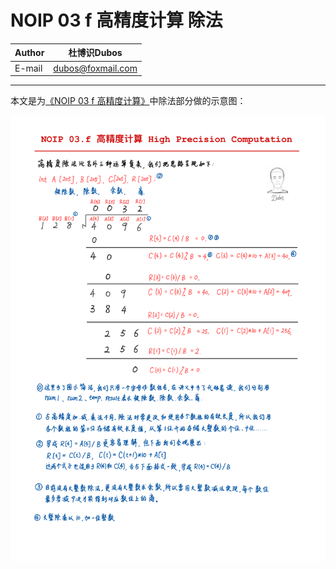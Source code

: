 NOIP 03 f 高精度计算 除法
===

|Author|杜博识Dubos|
|---|---
|E-mail|dubos@foxmail.com

------

本文是为[《NOIP 03 f 高精度计算》](/NOIP%20Junior/NOIP%2003%20f%20高精度计算.cpp)中除法部分做的示意图：

![](/diagrams/NOIP%2003%20f%20高精度计算%20除法.png)


